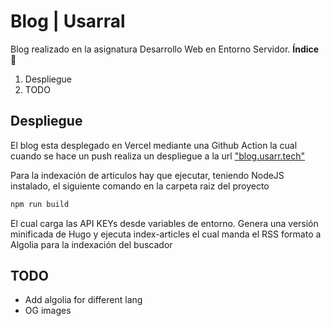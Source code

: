 # Blog | Usarral

Blog realizado en la asignatura Desarrollo Web en Entorno Servidor.
**Índice** :scroll:  

1. Despliegue
2. TODO

## Despliegue

El blog esta desplegado en Vercel mediante una Github Action la cual cuando se hace un push realiza un despliegue a la url ["blog.usarr.tech"](https://blog.usarr.tech)

Para la indexación de articulos hay que ejecutar, teniendo NodeJS instalado, el siguiente comando en la carpeta raiz del proyecto

````sh
npm run build
````

El cual carga las API KEYs desde variables de entorno. Genera una versión minificada de Hugo y ejecuta index-articles el cual manda el RSS formato a Algolia para la indexación del buscador

## TODO

* Add algolia for different lang
* OG images
